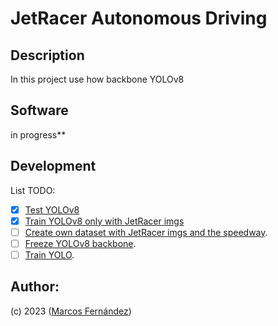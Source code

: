 # JetRacer Autonomous Driving 


    
## Description
In this project use how backbone YOLOv8

## Software
in progress**
## Development

List TODO:
- [x] [Test YOLOv8]()
- [x] [Train YOLOv8 only with JetRacer imgs]()
- [ ] [Create own dataset with JetRacer imgs and the speedway]().
- [ ] [Freeze YOLOv8 backbone]().
- [ ] [Train YOLO]().

## Author:
(c) 2023 ([Marcos Fernández](https://github.com/marqinhos))
